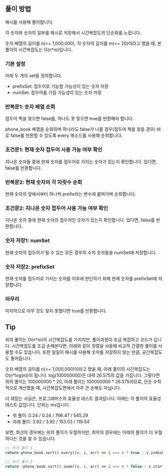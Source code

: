 ## 풀이 방법

해시를 사용해 풀이합니다.

각 숫자와 숫자의 일부를 해시로 저장해서 시간복잡도의 단순화를 노립니다.

숫자 배열의 길이를 n(<= 1,000,000), 각 숫자의 길이를 m(<= 20)이라고 했을 때, 본 풀이의 시간복잡도는 O(n*m)입니다.


### 기본 설정

아래 두 개의 set을 정의합니다.
- prefixSet: 접두어로 기능할 가능성이 있는 숫자 저장
- numSet: 접두어를 가질 가능성이 있는 숫자 저장


### 반복문1: 숫자 배열 순회
접두어 짝을 찾으면 false를, 하나도 못 찾으면 true를 반환해야 합니다.

phone_book 배열을 순회하며 하나라도 false가 나올 경우(접두어 짝을 찾을 경우) 바로 false를 반환할 수 있도록 every 메소드를 사용해 순회합니다.


### 조건문1: 현재 숫자 접두어 사용 가능 여부 확인

지나온 숫자들 중에 현재 숫자를 접두어로 가지는 숫자가 있는지 확인합니다. 있다면, false를 반환합니다.


### 반복문2: 현재 숫자의 각 자릿수 순회

현재 숫자의 앞에서부터 하나씩 prefix라는 변수에 붙여가며 순회합니다.


### 조건문2: 지나온 숫자 접두어 사용 가능 여부 확인

지나온 숫자 중에 현재 숫자의 접두어인 숫자가 있는지 확인합니다. 있다면, false를 반환합니다.


### 숫자 저장1: numSet

현재 숫자의 접두어가 될 수 있는 모든 경우의 수의 숫자들을 numSet에 저장합니다.


### 숫자 저장2: prefixSet

현재 숫자를 접두어로 가지는 숫자를 이후에 판단하기 위해 현재 숫자를 prefixSet에 저장합니다.


### 마무리

마지막으로 아무 것도 찾지 못했다면 true를 반환합니다.


## Tip

위의 풀이는 O(n*m)의 시간복잡도를 가지지만, 풀이과정이 조금 복잡하고 코드가 깁니다. 시간복잡도를 조금 손해본다면, 아래와 같이 정렬을 사용해 비교적 간결한 풀이를 사용할 수도 있습니다. 또한 일일이 해시를 사용해 숫자를 저장하지 않는 만큼, 공간복잡도도 줄어듭니다.

숫자 배열의 길이를 n(<= 1,000,000)이라고 했을 때, 아래 풀이의 시간복잡도는 O(n*log(n))이 됩니다. log(100000000)은 대략 26.575의 값을 가집니다. 그렇다면 위의 풀이는 100000000 * 20, 아래 풀이는 100000000 * 26.575이므로, 단순 수학적으로 계산했을 때, 시간복잡도면에서 아주 큰 손해도 아닙니다.

더 재밌는 사실은, 프로그래머스의 효율성 테스트 결과입니다. 아래는 각 풀이의 효율성 테스트 값입니다. 단위는 ms입니다.

- 위  풀이:  0.24 / 0.24 / 766.47 / 545.29
- 아래 풀이: 3.92 / 3.92 / 153.53 / 119.54

보면, 최선의 경우에는 위의 풀이가 우월하지만, 최악의 경우에는 아래의 풀이가 더 우월하다는 것을 알 수 있습니다.

```js
// 추가 풀이 1
return phone_book.sort().every((v, i, arr) => i === 0 ? true : v.indexOf(arr[i-1]) !== 0)

// 추가 풀이 2
return !phone_book.sort().some((v, i, arr) => i === 0 ? false : v.startsWith(arr[i-1]))
```